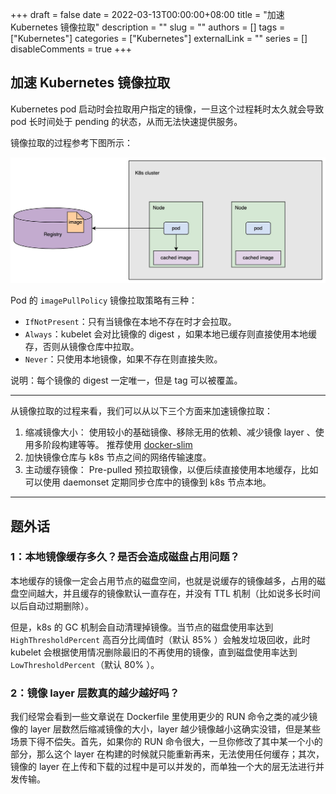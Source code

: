 +++
draft = false
date = 2022-03-13T00:00:00+08:00
title = "加速 Kubernetes 镜像拉取"
description = ""
slug = ""
authors = []
tags = ["Kubernetes"]
categories = ["Kubernetes"]
externalLink = ""
series = []
disableComments = true
+++

## 加速 Kubernetes 镜像拉取
Kubernetes pod 启动时会拉取用户指定的镜像，一旦这个过程耗时太久就会导致 pod 长时间处于 pending 的状态，从而无法快速提供服务。

镜像拉取的过程参考下图所示：

![k8s image pull](https://raw.githubusercontent.com/RifeWang/images/master/k8s/k8s-image-pull.jpg)

Pod 的 `imagePullPolicy` 镜像拉取策略有三种：
- `IfNotPresent`：只有当镜像在本地不存在时才会拉取。
- `Always`：kubelet 会对比镜像的 digest ，如果本地已缓存则直接使用本地缓存，否则从镜像仓库中拉取。
- `Never`：只使用本地镜像，如果不存在则直接失败。

说明：每个镜像的 digest 一定唯一，但是 tag 可以被覆盖。

---

从镜像拉取的过程来看，我们可以从以下三个方面来加速镜像拉取：
1. 缩减镜像大小：
    使用较小的基础镜像、移除无用的依赖、减少镜像 layer 、使用多阶段构建等等。
    推荐使用 [docker-slim](https://github.com/docker-slim/docker-slim)
1. 加快镜像仓库与 k8s 节点之间的网络传输速度。
1. 主动缓存镜像：
    Pre-pulled 预拉取镜像，以便后续直接使用本地缓存，比如可以使用 daemonset 定期同步仓库中的镜像到 k8s 节点本地。

---

## 题外话
### 1：本地镜像缓存多久？是否会造成磁盘占用问题？

本地缓存的镜像一定会占用节点的磁盘空间，也就是说缓存的镜像越多，占用的磁盘空间越大，并且缓存的镜像默认一直存在，并没有 TTL 机制（比如说多长时间以后自动过期删除）。

但是，k8s 的 GC 机制会自动清理掉镜像。当节点的磁盘使用率达到 `HighThresholdPercent` 高百分比阈值时（默认 85% ）会触发垃圾回收，此时 kubelet 会根据使用情况删除最旧的不再使用的镜像，直到磁盘使用率达到 `LowThresholdPercent`（默认 80% ）。


### 2：镜像 layer 层数真的越少越好吗？

我们经常会看到一些文章说在 Dockerfile 里使用更少的 RUN 命令之类的减少镜像的 layer 层数然后缩减镜像的大小，layer 越少镜像越小这确实没错，但是某些场景下得不偿失。首先，如果你的 RUN 命令很大，一旦你修改了其中某一个小的部分，那么这个 layer 在构建的时候就只能重新再来，无法使用任何缓存；其次，镜像的 layer 在上传和下载的过程中是可以并发的，而单独一个大的层无法进行并发传输。